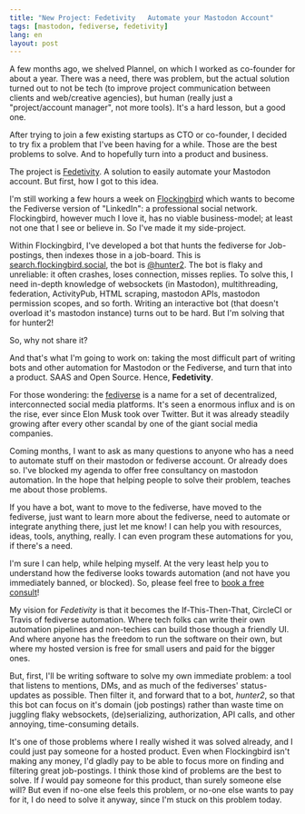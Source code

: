 ```yaml
---
title: "New Project: Fedetivity   Automate your Mastodon Account"
tags: [mastodon, fediverse, fedetivity]
lang: en
layout: post
---
```


A few months ago, we shelved Plannel, on which I worked as co-founder for about
a year. There was a need, there was problem, but the actual solution turned out
to not be tech (to improve project communication between clients and
web/creative agencies), but human (really just a "project/account manager", not
more tools). It's a hard lesson, but a good one. 

After trying to join a few existing startups as CTO or co-founder, I decided to
try fix a problem that I've been having for a while. Those are the best
problems to solve. And to hopefully turn into a product and business.

The project is [Fedetivity](https://fedetivity.com). A solution to easily
automate your Mastodon account. But first, how I got to this idea.

I'm still working a few hours a week on
[Flockingbird](https://flockingbird.social) which wants to become the Fediverse
version of "LinkedIn": a professional social network. Flockingbird, however
much I love it, has no viable business-model; at least not one that I see or
believe in. So I've made it my side-project.

Within Flockingbird, I've developed a bot that hunts the fediverse for
Job-postings, then indexes those in a job-board. This is
[search.flockingbird.social](https://search.flockingbird.social), the bot is
[@hunter2](https://botsin.space/@hunter2). The bot is
flaky and unreliable: it often crashes, loses connection, misses replies. To
solve this, I need in-depth knowledge of websockets (in Mastodon),
multithreading, federation, ActivityPub, HTML scraping, mastodon APIs, mastodon
permission scopes, and so forth. Writing an interactive bot (that doesn't
overload it's mastodon instance) turns out to be hard. But I'm solving that for hunter2!

So, why not share it?

And that's what I'm going to work on: taking the most difficult part of writing
bots and other automation for Mastodon or the Fediverse, and turn that into a
product. SAAS and Open Source. Hence, **Fedetivity**.

For those wondering: the [fediverse](https://www.fediverse.to/) is a name for a
set of decentralized, interconnected social media platforms. It's seen a
enormous influx and is on the rise, ever since Elon Musk took over Twitter. But
it was already steadily growing after every other scandal by one of the giant
social media companies.

Coming months, I want to ask as many questions to anyone who has a need to
automate stuff on their mastodon or fediverse account. Or already does so. I've
blocked my agenda to offer free consultancy on mastodon automation. In the hope
that helping people to solve their problem, teaches me about those problems.

If you have a bot, want to move to the fediverse, have moved to the fediverse,
just want to learn more about the fediverse, need to automate or integrate
anything there, just let me know! I can help you with resources, ideas, tools,
anything, really. I can even program these automations for you, if there's a
need. 

I'm sure I can help, while helping myself. At the very least help you to
understand how the fediverse looks towards automation (and not have you
immediately banned, or blocked). So, please feel free to [book a free
consult](https://calendly.com/fedetivity/fedetivity-mastodon-automation-consult)!

My vision for *Fedetivity* is that it becomes the If-This-Then-That, CircleCI
or Travis of fediverse automation. Where tech folks can write their own
automation pipelines and non-techies can build those though a friendly UI. And
where anyone has the freedom to run the software on their own, but where my
hosted version is free for small users and paid for the bigger ones.

But, first, I'll be writing software to solve my own immediate problem: a tool
that listens to mentions, DMs, and as much of the fediverses' status-updates as
possible. Then filter it, and forward that to a bot, *hunter2*, so that this bot
can focus on it's domain (job postings) rather than waste time on juggling
flaky websockets, (de)serializing, authorization, API calls, and other annoying,
time-consuming details.

It's one of those problems where I really wished it was solved already, and I
could just pay someone for a hosted product. Even when Flockingbird isn't
making any money, I'd gladly pay to be able to focus more on finding and
filtering great job-postings. I think those kind of problems are the best to
solve. If *I* would pay someone for this product, than surely someone else
will? But even if no-one else feels this problem, or no-one else wants to pay
for it, I do need to solve it anyway, since I'm stuck on this problem today.
